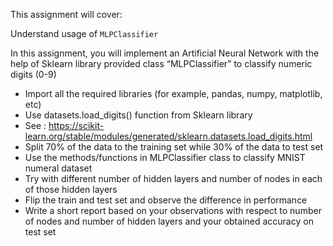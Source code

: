 This assignment will cover:

Understand usage of `MLPClassifier`

In this assignment, you will implement an Artificial Neural Network with the help of Sklearn library provided class “MLPClassifier” to classify numeric digits (0-9)

- Import all the required libraries (for example, pandas, numpy, matplotlib, etc)
- Use datasets.load_digits() function from Sklearn library
- See : https://scikit-learn.org/stable/modules/generated/sklearn.datasets.load_digits.html
- Split 70% of the data to the training set while 30% of the data to test set
- Use the methods/functions in MLPClassifier class to classify MNIST numeral dataset
- Try with different number of hidden layers and number of nodes in each of those hidden layers
- Flip the train and test set and observe the difference in performance
- Write a short report based on your observations with respect to number of nodes and number of hidden layers and your obtained accuracy on test set